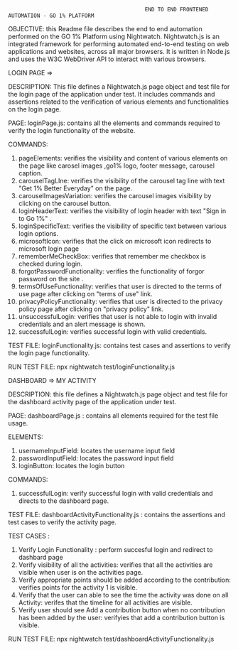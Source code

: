                                               END TO END FRONTENED AUTOMATION - GO 1% PLATFORM

OBJECTIVE: this Readme file describes the end to end automation performed on the GO 1% Platform using Nightwatch. Nightwatch.js is an integrated framework for performing automated end-to-end testing on web applications and websites, across all major browsers. It is written in Node.js and uses the W3C WebDriver API to interact with various browsers. 

LOGIN PAGE =>

DESCRIPTION: This file defines a Nightwatch.js page object and test file for the login page of the application under test. It includes commands and assertions related to the verification of various elements and functionalities on the login page.

PAGE: 
loginPage.js: contains all the elements and commands required to verify the login functionality of the website.

COMMANDS:
1) pageElements: verifies the visibility and content of various elements on the page like carosel images ,go1% logo, footer message, carousel caption.
2) carouselTagLIne: verifies the visibility of the carousel tag line with text "Get 1% Better Everyday"  on the page.
3) carouselImagesVariation: verifies the carousel images visibility by clicking on the carousel button.
4) loginHeaderText: verifies the visibility of login header with text  "Sign in to Go 1%" .
5) loginSpecificText: verifies the visibility of specific text between various login options.
6) microsoftIcon: verifies that the click on microsoft icon redirects to microsoft login page 
7) rememberMeCheckBox: verifies that remember me checkbox is checked during login.
8) forgotPasswordFunctionality: verifies the functionality of forgor password on the site .
9) termsOfUseFunctionality: verifies that user is directed to the terms of use page after clicking on "terms of use" link.
10) privacyPolicyFunctionality: verifies that user is directed to the privacy policy page after clicking on "privacy policy" link.
11) unsuccessfulLogin: verifies that user is not able to login with invalid credentials and an alert message is shown.
12) successfulLogin: verifies successful login with valid credentials.

TEST FILE: 
loginFunctionality.js: contains test cases and assertions to verify the login page functionality.

RUN TEST FILE: npx nightwatch test/loginFunctionality.js

DASHBOARD => MY ACTIVITY

DESCRIPTION: this file defines a Nightwatch.js page object and test file for the dashboard activity page of the application under test.

PAGE: 
dashboardPage.js : contains all elements required for the test file usage.

ELEMENTS: 
1) usernameInputField: locates the username input field 
2) passwordInputField: locates the password input field 
3) loginButton: locates the login button

COMMANDS: 
1) successfulLogin: verify successful login with valid credentials and directs to the dashboard page.

TEST FILE:
dashboardActivityFunctionality.js : contains the assertions and test cases to verify the activity page.

TEST CASES :
1) Verify Login Functionality : perform succesful login and redirect to dashbard page
2) Verify visibility of all the activities: verifies that all the activities are visible when user is on the activities page.
3) Verify appropriate points should be added according to the contribution: verifies points for the activity 1 is visible.
4) Verify that the user can able to see the time the activity was done on all Activity: verifes that the timeline for all activities are visible.
5) Verify user should see Add a contribution button when no contribution has been added by the user: verifyies that add a contribution button is visible.

RUN TEST FILE: npx nightwatch test/dashboardActivityFunctionality.js
